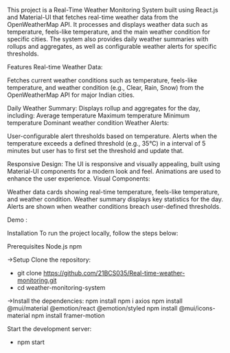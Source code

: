 This project is a Real-Time Weather Monitoring System built using React.js and Material-UI that fetches real-time weather data from the OpenWeatherMap API. It processes and displays weather data such as temperature, feels-like temperature, and the main weather condition for specific cities. The system also provides daily weather summaries with rollups and aggregates, as well as configurable weather alerts for specific thresholds.

Features
Real-time Weather Data:

Fetches current weather conditions such as temperature, feels-like temperature, and weather condition (e.g., Clear, Rain, Snow) from the OpenWeatherMap API for major Indian cities.

Daily Weather Summary:
Displays rollup and aggregates for the day, including:
Average temperature
Maximum temperature
Minimum temperature
Dominant weather condition
Weather Alerts:

User-configurable alert thresholds based on temperature.
Alerts when the temperature exceeds a defined threshold (e.g., 35°C) in a interval of 5 minutes but user has to first set the threshold and update that.

Responsive Design:
The UI is responsive and visually appealing, built using Material-UI components for a modern look and feel.
Animations are used to enhance the user experience.
Visual Components:

Weather data cards showing real-time temperature, feels-like temperature, and weather condition.
Weather summary displays key statistics for the day.
Alerts are shown when weather conditions breach user-defined thresholds.

Demo : 

Installation
To run the project locally, follow the steps below:

Prerequisites
Node.js 
npm 

->Setup
Clone the repository:

* git clone https://github.com/21BCS035/Real-time-weather-monitoring.git
* cd weather-monitoring-system

->Install the dependencies:
npm install
npm i axios
npm install @mui/material @emotion/react @emotion/styled
npm install @mui/icons-material
npm install framer-motion 

Start the development server:
* npm start

